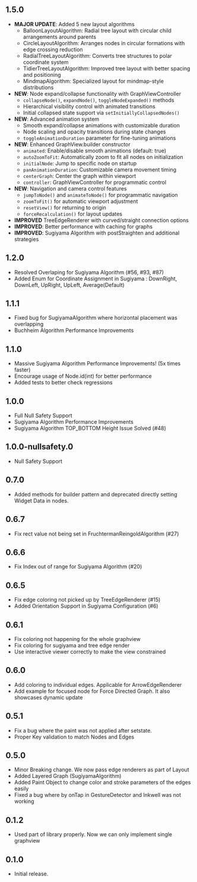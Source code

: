 ## 1.5.0

- **MAJOR UPDATE**: Added 5 new layout algorithms
    - BalloonLayoutAlgorithm: Radial tree layout with circular child arrangements around parents
    - CircleLayoutAlgorithm: Arranges nodes in circular formations with edge crossing reduction
    - RadialTreeLayoutAlgorithm: Converts tree structures to polar coordinate system
    - TidierTreeLayoutAlgorithm: Improved tree layout with better spacing and positioning
    - MindmapAlgorithm: Specialized layout for mindmap-style distributions
- **NEW**: Node expand/collapse functionality with GraphViewController
    - `collapseNode()`, `expandNode()`, `toggleNodeExpanded()` methods
    - Hierarchical visibility control with animated transitions
    - Initial collapsed state support via `setInitiallyCollapsedNodes()`
- **NEW**: Advanced animation system
    - Smooth expand/collapse animations with customizable duration
    - Node scaling and opacity transitions during state changes
    - `toggleAnimationDuration` parameter for fine-tuning animations
- **NEW**: Enhanced GraphView.builder constructor
    - `animated`: Enable/disable smooth animations (default: true)
    - `autoZoomToFit`: Automatically zoom to fit all nodes on initialization
    - `initialNode`: Jump to specific node on startup
    - `panAnimationDuration`: Customizable camera movement timing
    - `centerGraph`: Center the graph within viewport
    - `controller`: GraphViewController for programmatic control
- **NEW**: Navigation and camera control features
    - `jumpToNode()` and `animateToNode()` for programmatic navigation
    - `zoomToFit()` for automatic viewport adjustment
    - `resetView()` for returning to origin
    - `forceRecalculation()` for layout updates
- **IMPROVED** TreeEdgeRenderer with curved/straight connection options
- **IMPROVED**: Better performance with caching for graphs
- **IMPROVED**: Sugiyama Algorithm with postStraighten and additional strategies

## 1.2.0

- Resolved Overlaping for Sugiyama Algorithm (#56, #93, #87)
- Added Enum for Coordinate Assignment in Sugiyama : DownRight, DownLeft, UpRight, UpLeft, Average(Default)

## 1.1.1

- Fixed bug for SugiyamaAlgorithm where horizontal placement was overlapping
- Buchheim Algorithm Performance Improvements

## 1.1.0

- Massive Sugiyama Algorithm Performance Improvements! (5x times faster)
- Encourage usage of Node.id(int) for better performance
- Added tests to better check regressions

## 1.0.0

- Full Null Safety Support
- Sugiyama Algorithm Performance Improvements
- Sugiyama Algorithm TOP_BOTTOM Height Issue Solved (#48)

## 1.0.0-nullsafety.0

- Null Safety Support

## 0.7.0

- Added methods for builder pattern and deprecated directly setting Widget Data in nodes.

## 0.6.7

- Fix rect value not being set in FruchtermanReingoldAlgorithm (#27)

## 0.6.6

- Fix Index out of range for Sugiyama Algorithm (#20)

## 0.6.5

- Fix edge coloring not picked up by TreeEdgeRenderer (#15)
- Added Orientation Support in Sugiyama Configuration (#6)

## 0.6.1

- Fix coloring not happening for the whole graphview
- Fix coloring for sugiyama and tree edge render
- Use interactive viewer correctly to make the view constrained

## 0.6.0

- Add coloring to individual edges. Applicable for ArrowEdgeRenderer
- Add example for focused node for Force Directed Graph. It also showcases dynamic update

## 0.5.1

- Fix a bug where the paint was not applied after setstate.
- Proper Key validation to match Nodes and Edges

## 0.5.0

- Minor Breaking change. We now pass edge renderers as part of Layout
- Added Layered Graph (SugiyamaAlgorithm)
- Added Paint Object to change color and stroke parameters of the edges easily
- Fixed a bug where by onTap in GestureDetector and Inkwell was not working

## 0.1.2

- Used part of library properly. Now we can only implement single graphview

## 0.1.0

- Initial release.